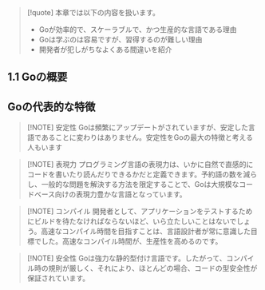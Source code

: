 > [!quote] 本章では以下の内容を扱います。
> - Goが効率的で、スケーラブルで、かつ生産的な言語である理由
> - Goは学ぶのは容易ですが、習得するのが難しい理由
> - 開発者が犯しがちなよくある間違いを紹介

## 1.1 Goの概要
## Goの代表的な特徴
> [!NOTE] 安定性
> Goは頻繁にアップデートがされていますが、安定した言語であることに変わりはありません。安定性をGoの最大の特徴と考える人もいます

> [!NOTE] 表現力
>   プログラミング言語の表現力は、いかに自然で直感的にコードを書いたり読んだりできるかだと定義できます。予約語の数を減らし、一般的な問題を解決する方法を限定することで、Goは大規模なコードベース向けの表現力豊かな言語となっています。

> [!NOTE] コンパイル
> 開発者として、アプリケーションをテストするためにビルドを待たなければならないほど、いら立たしいことはないでしょう。高速なコンパイル時間を目指すことは、言語設計者が常に意識した目標でした。高速なコンパイル時間が、生産性を高めるのです。

> [!NOTE] 安全性
> Goは強力な静的型付け言語です。したがって、コンパイル時の規則が厳しく、それにより、ほとんどの場合、コードの型安全性が保証されています。


